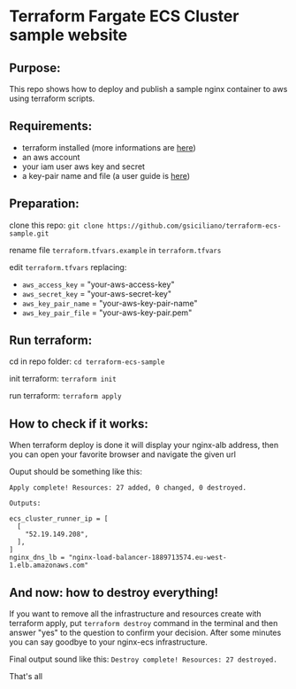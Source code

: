 # Terraform Fargate ECS Cluster sample website
## Purpose:
This repo shows how to deploy and publish a sample nginx container to aws using terraform scripts.

## Requirements:
* terraform installed (more informations are [here](https://www.terraform.io/))
* an aws account
* your iam user aws key and secret
* a key-pair name and file (a user guide is [here](https://docs.aws.amazon.com/AWSEC2/latest/UserGuide/ec2-key-pairs.html))

## Preparation:
clone this repo: `git clone https://github.com/gsiciliano/terraform-ecs-sample.git`

rename file `terraform.tfvars.example` in `terraform.tfvars`

edit `terraform.tfvars` replacing:
* `aws_access_key` = "your-aws-access-key"
* `aws_secret_key` = "your-aws-secret-key"
* `aws_key_pair_name` = "your-aws-key-pair-name"
* `aws_key_pair_file` = "your-aws-key-pair.pem"

## Run terraform:
cd in repo folder: `cd terraform-ecs-sample`

init terraform: `terraform init`

run terraform: `terraform apply`

## How to check if it works:
When terraform deploy is done it will display your nginx-alb address, then you can open your favorite browser and navigate the given url

Ouput should be something like this:
```
Apply complete! Resources: 27 added, 0 changed, 0 destroyed.

Outputs:

ecs_cluster_runner_ip = [
  [
    "52.19.149.208",
  ],
]
nginx_dns_lb = "nginx-load-balancer-1889713574.eu-west-1.elb.amazonaws.com"
```
## And now: how to destroy everything!
If you want to remove all the infrastructure and resources create with terraform apply, put `terraform destroy` command in the terminal and then answer "yes" to the question to confirm your decision.
After some minutes you can say goodbye to your nginx-ecs infrastructure.

Final output sound like this:
`Destroy complete! Resources: 27 destroyed.`

That's all